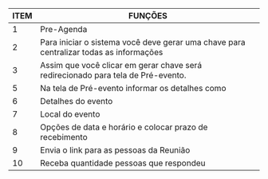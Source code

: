 | ITEM | FUNÇÕES |
| ---- | ------- |
 1 | Pre-Agenda
 2 | Para iniciar o sistema você deve gerar uma chave para centralizar todas as informações
 3 |Assim que você clicar em gerar chave será redirecionado para tela de Pré-evento.
 5 |Na tela de Pré-evento informar os detalhes como
  6|Detalhes do evento
  7| Local do evento
  8| Opções de data e horário e colocar prazo de recebimento 
  9| Envia o link para as pessoas da Reunião
  10| Receba quantidade pessoas que respondeu 
